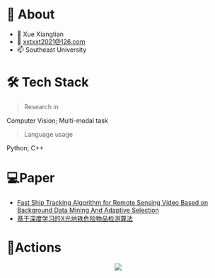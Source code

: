 # 💬 About

- 🤔 Xue Xiangtian
- 🚀 xxtxxt2021@126.com
- 📫 Southeast University



# 🛠 Tech Stack

> Research in

Computer Vision; Multi-modal task


> Language usage

Python; C++


# 💻Paper

<!-- BLOG-POST-LIST:START -->

- [Fast Ship Tracking Algorithm for Remote Sensing Video Based on Background Data Mining And Adaptive Selection](https://ieeexplore.ieee.org/abstract/document/9563578)
- [基于深度学习的X光地铁危险物品检测算法](https://kns.cnki.net/kcms/detail/detail.aspx?dbcode=CJFD&dbname=CJFDLAST2021&filename=ZTSX202103013&uniplatform=NZKPT&v=ZmtJWrhS5tk4T3wvsj7UFs2y1ySkkjLgHzTKc0_6VGpSlt15HCPo00ep_AKvrsVd)
<!-- BLOG-POST-LIST:END -->



# 🌱Actions


<div align="center">
	<img src="https://cdn.jsdelivr.net/gh/holic-x/holic-x/assets/github-contribution-grid-snake.svg" />
</div>



